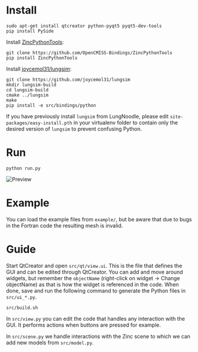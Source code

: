 # Install

    sudo apt-get install qtcreator python-pyqt5 pyqt5-dev-tools
    pip install PySide

Install [ZincPythonTools](https://github.com/OpenCMISS-Bindings/ZincPythonTools):

    git clone https://github.com/OpenCMISS-Bindings/ZincPythonTools
    pip install ZincPythonTools

Install [joycemol31/lungsim](https://github.com/joycemol31/lungsim):

    git clone https://github.com/joycemol31/lungsim
    mkdir lungsim-build
    cd lungsim-build
    cmake ../lungsim
    make
    pip install -e src/bindings/python

If you have previously install `lungsim` from LungNoodle, please edit `site-packages/easy-install.pth` in your virtualenv folder to contain only the desired version of `lungsim` to prevent confusing Python.

# Run

    python run.py

![Preview](https://raw.githubusercontent.com/tdewolff/lung_fitting/master/preview.jpg)

# Example
You can load the example files from `example/`, but be aware that due to bugs in the Fortran code the resulting mesh is invalid.

# Guide

Start QtCreator and open `src/qt/view.ui`. This is the file that defines the GUI and can be edited through QtCreator. You can add and move around widgets, but remember the `objectName` (right-click on widget -> Change objectName) as that is how the widget is referenced in the code. When done, save and run the following command to generate the Python files in `src/ui_*.py`.

    src/build.sh

In `src/view.py` you can edit the code that handles any interaction with the GUI. It performs actions when buttons are pressed for example.

In `src/scene.py` we handle interactions with the Zinc scene to which we can add new models from `src/model.py`.
